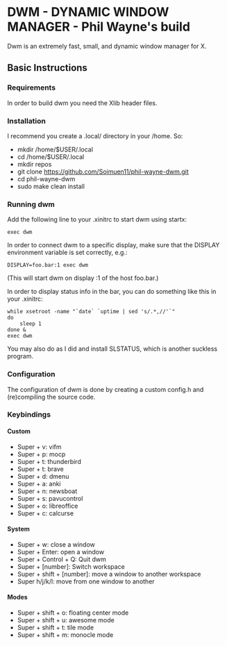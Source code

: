 # DWM - DYNAMIC WINDOW MANAGER - Phil Wayne's build
Dwm is an extremely fast, small, and dynamic window manager for X.

## Basic Instructions

### Requirements

In order to build dwm you need the Xlib header files.


### Installation

I recommend you create a .local/ directory in your /home.
So:
+ mkdir /home/$USER/.local 
+ cd /home/$USER/.local
+ mkdir repos
+ git clone https://github.com/Soimuen11/phil-wayne-dwm.git
+ cd phil-wayne-dwm
+ sudo make clean install

### Running dwm

Add the following line to your .xinitrc to start dwm using startx:

    exec dwm

In order to connect dwm to a specific display, make sure that
the DISPLAY environment variable is set correctly, e.g.:

    DISPLAY=foo.bar:1 exec dwm

(This will start dwm on display :1 of the host foo.bar.)

In order to display status info in the bar, you can do something
like this in your .xinitrc:

    while xsetroot -name "`date` `uptime | sed 's/.*,//'`"
    do
    	sleep 1
    done &
    exec dwm

You may also do as I did and install SLSTATUS, which is another suckless
program.

### Configuration

The configuration of dwm is done by creating a custom config.h
and (re)compiling the source code.

### Keybindings

#### Custom

+ Super + v: vifm
+ Super + p: mocp
+ Super + t: thunderbird
+ Super + t: brave
+ Super + d: dmenu
+ Super + a: anki
+ Super + n: newsboat
+ Super + s: pavucontrol
+ Super + o: libreoffice
+ Super + c: calcurse

#### System

+ Super + w: close a window
+ Super + Enter: open a window
+ Super + Control + Q: Quit dwm
+ Super + [number]: Switch workspace
+ Super + shift + [number]: move a window to another workspace
+ Super h/j/k/l: move from one window to another

#### Modes

+ Super + shift + o: floating center mode
+ Super + shift + u: awesome mode
+ Super + shift + t: tile mode
+ Super + shift + m: monocle mode
